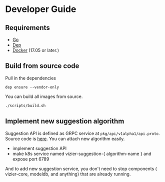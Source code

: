 # Developer Guide

## Requirements

- [Go](https://golang.org/)
- [Dep](https://golang.github.io/dep/)
- [Docker](https://docs.docker.com/) (17.05 or later.)

## Build from source code

Pull in the dependencies

```
dep ensure --vendor-only
```

You can build all images from source.

```bash
./scripts/build.sh
```

## Implement new suggestion algorithm

Suggestion API is defined as GRPC service at `pkg/api/v1alpha1/api.proto`. Source code is [here](https://github.com/kubeflow/katib/blob/master/pkg/api/v1alpha1/api.proto). You can attach new algorithm easily.

- implement suggestion API
- make k8s service named vizier-suggestion-{ algorithm-name } and expose port 6789

And to add new suggestion service, you don't need to stop components ( vizier-core, modeldb, and anything) that are already running.

